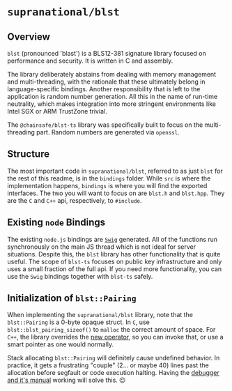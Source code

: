# `supranational/blst`

## Overview

`blst` (pronounced 'blast') is a BLS12-381 signature library focused on performance and security. It is written in C and assembly.

The library deliberately abstains from dealing with memory management and multi-threading, with the rationale that these ultimately belong in language-specific bindings. Another responsibility that is left to the application is random number generation. All this in the name of run-time neutrality, which makes integration into more stringent environments like Intel SGX or ARM TrustZone trivial.

The `@chainsafe/blst-ts` library was specifically built to focus on the multi-threading part.  Random numbers are generated via `openssl`.

## Structure

The most important code in `supranational/blst`, referred to as just `blst` for the rest of this readme, is in the `bindings` folder.  While `src` is where the implementation happens, `bindings` is where you will find the exported interfaces.  The two you will want to focus on are `blst.h` and `blst.hpp`.  They are the `C` and `C++` api, respectively, to `#include`.

## Existing `node` Bindings

The existing `node.js` bindings are [`Swig`](https://www.swig.org/index.html) generated.  All of the functions run synchronously on the main JS thread which is not ideal for server situations.  Despite this, the `blst` library has other functionality that is quite useful.  The scope of `blst-ts` focuses on public key infrastructure and only uses a small fraction of the full api.  If you need more functionality, you can use the `Swig` bindings together with `blst-ts` safely.

## Initialization of `blst::Pairing`

When implementing the `supranational/blst` library, note that the `blst::Pairing` is a 0-byte opaque struct.  In `C`, use `blst::blst_pairing_sizeof()` to `malloc` the correct amount of space.  For `C++`, the library overrides the [new operator](https://github.com/supranational/blst/blob/a7fd1f584d26b0ae6cdc427976ea1d8980f7e15d/bindings/blst.hpp#L889), so you can invoke that, or use a smart pointer as one would normally.

Stack allocating `blst::Pairing` will definitely cause undefined behavior.  In practice, it gets a frustrating "couple" (2... or maybe 40) lines past the allocation before segfault or code execution halting. Having the [debugger and it's manual](./debugging.md) working will solve this. :wink:
